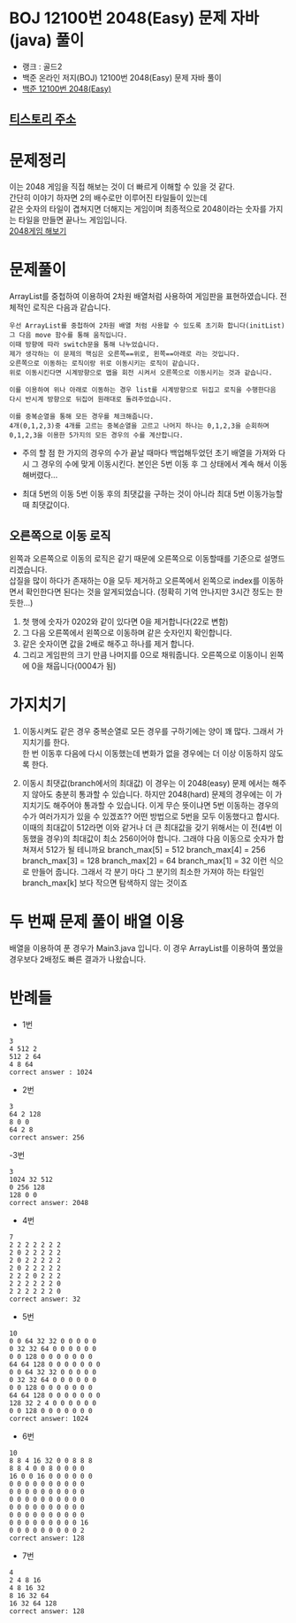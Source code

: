 # BOJ 12100번 2048(Easy) 문제 자바(java)  풀이
- 랭크 : 골드2
- 백준 온라인 저지(BOJ) 12100번 2048(Easy) 문제 자바 풀이
- [백준 12100번 2048(Easy)](https://www.acmicpc.net/problem/12100)

## [티스토리 주소](https://hoho325.tistory.com/)

# 문제정리
이는 2048 게임을 직접 해보는 것이 더 빠르게 이해할 수 있을 것 같다.  
간단히 이야기 하자면 2의 배수로만 이루어진 타일들이 있는데  
같은 숫자의 타일이 겹쳐지면 더해지는 게임이며 최종적으로 2048이라는 숫자를 가지는 타일을 만들면 끝나느 게임입니다.  
[2048게임 해보기](https://play2048.co/)

# 문제풀이
ArrayList를 중첩하여 이용하여 2차원 배열처럼 사용하여 게임판을 표현하였습니다.
전체적인 로직은 다음과 같습니다.
```
우선 ArrayList를 중첩하여 2차원 배열 처럼 사용할 수 있도록 초기화 합니다(initList)
그 다음 move 함수를 통해 움직입니다.
이때 방향에 따라 switch문을 통해 나누었습니다.
제가 생각하는 이 문제의 핵심은 오른쪽==위로, 왼쪽==아래로 라는 것입니다.
오른쪽으로 이동하는 로직이랑 위로 이동시키는 로직이 같습니다.
위로 이동시킨다면 시계방향으로 맵을 회전 시켜서 오른쪽으로 이동시키는 것과 같습니다.
  
이를 이용하여 위나 아래로 이동하는 경우 list를 시계방향으로 뒤집고 로직을 수행한다음
다시 반시계 방향으로 뒤집어 원래대로 돌려주었습니다.

이를 중복순열을 통해 모든 경우를 체크해줍니다.
4개(0,1,2,3)중 4개를 고르는 중복순열을 고르고 나머지 하나는 0,1,2,3을 순회하며
0,1,2,3을 이용한 5가지의 모든 경우의 수를 계산합니다.
```

* 주의 할 점
한 가지의 경우의 수가 끝날 때마다 백업해두었던 초기 배열을 가져와 다시 그 경우의 수에 맞게 이동시킨다. 본인은 5번 이동 후 그 상태에서 계속 해서 이동해버렸다...

* 최대 5번의 이동
5번 이동 후의 최댓값을 구하는 것이 아니라 최대 5번 이동가능할때 최댓값이다.

## 오른쪽으로 이동 로직
왼쪽과 오른쪽으로 이동의 로직은 같기 때문에 오른쪽으로 이동할때를 기준으로 설명드리겠습니다.  
삽질을 많이 하다가 존재하는 0을 모두 제거하고 오른쪽에서 왼쪽으로 index를 이동하면서 확인한다면 된다는 것을 알게되었습니다. (정확히 기억 안나지만 3시간 정도는 한듯한...)  
1. 첫 행에 숫자가 0202와 같이 있다면 0을 제거합니다(22로 변함)
2. 그 다음 오른쪽에서 왼쪽으로 이동하며 같은 숫자인지 확인합니다.
3. 같은 숫자이면 값을 2배로 해주고 하나를 제거 합니다.
4. 그리고 게임판의 크기 만큼 나머지를 0으로 채워줍니다. 오른쪽으로 이동이니 왼쪽에 0을 채웁니다(0004가 됨)

# 가지치기
1. 이동시켜도 같은 경우
중복순열로 모든 경우를 구하기에는 양이 꽤 많다. 그래서 가지치기를 한다.  
한 번 이동후 다음에 다시 이동했는데 변화가 없을 경우에는 더 이상 이동하지 않도록 한다.

2. 이동시 최댓값(branch에서의 최대값)
이 경우는 이 2048(easy) 문제 에서는 해주지 않아도 충분히 통과할 수 있습니다.
하지만 2048(hard) 문제의 경우에는 이 가지치기도 해주어야 통과할 수 있습니다.
이게 무슨 뜻이냐면 5번 이동하는 경우의 수가 여러가지가 있을 수 있겠죠??
어떤 방법으로 5번을 모두 이동했다고 합시다. 이때의 최대값이 512라면 이와 같거나 더 큰 최대값을 갖기 위해서는
이 전(4번 이동했을 경우)의 최대값이 최소 256이어야 합니다. 그래야 다음 이동으로 숫자가 합쳐져서 512가 될 테니까요
branch_max[5] = 512
branch_max[4] = 256
branch_max[3] = 128
branch_max[2] = 64
branch_max[1] = 32
이런 식으로 만들어 줍니다.
그래서 각 분기 마다 그 분기의 최소한 가져야 하는 타일인 branch_max[k] 보다 작으면 탐색하지 않는 것이죠

# 두 번째 문제 풀이 배열 이용
배열을 이용하여 푼 경우가 Main3.java 입니다.
이 경우 ArrayList를 이용하여 풀었을 경우보다 2배정도 빠른 결과가 나왔습니다.


# 반례들
- 1번
```
3
4 512 2
512 2 64
4 8 64
correct answer : 1024
```

- 2번
```
3
64 2 128
8 0 0
64 2 8
correct answer: 256
```

-3번
```
3
1024 32 512
0 256 128
128 0 0
correct answer: 2048
```

- 4번
```
7
2 2 2 2 2 2 2
2 0 2 2 2 2 2
2 0 2 2 2 2 2
2 0 2 2 2 2 2
2 2 2 0 2 2 2 
2 2 2 2 2 2 0
2 2 2 2 2 2 0
correct answer: 32
```

- 5번
```
10
0 0 64 32 32 0 0 0 0 0
0 32 32 64 0 0 0 0 0 0
0 0 128 0 0 0 0 0 0 0 
64 64 128 0 0 0 0 0 0 0
0 0 64 32 32 0 0 0 0 0
0 32 32 64 0 0 0 0 0 0
0 0 128 0 0 0 0 0 0 0 
64 64 128 0 0 0 0 0 0 0
128 32 2 4 0 0 0 0 0 0
0 0 128 0 0 0 0 0 0 0
correct answer: 1024
```

- 6번
```
10
8 8 4 16 32 0 0 8 8 8
8 8 4 0 0 8 0 0 0 0
16 0 0 16 0 0 0 0 0 0
0 0 0 0 0 0 0 0 0 0
0 0 0 0 0 0 0 0 0 0
0 0 0 0 0 0 0 0 0 0
0 0 0 0 0 0 0 0 0 0
0 0 0 0 0 0 0 0 0 0
0 0 0 0 0 0 0 0 0 16
0 0 0 0 0 0 0 0 0 2
correct answer: 128
```

- 7번
```
4
2 4 8 16
4 8 16 32
8 16 32 64
16 32 64 128
correct answer: 128
```